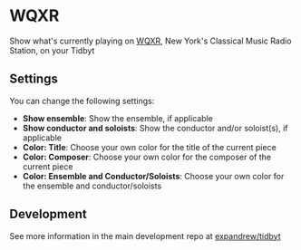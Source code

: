 # WQXR

Show what's currently playing on [WQXR](https://wqxr.org), New York's Classical Music Radio
Station, on your Tidbyt

## Settings

You can change the following settings:

- **Show ensemble**: Show the ensemble, if applicable
- **Show conductor and soloists**: Show the conductor and/or soloist(s), if applicable
- **Color: Title**: Choose your own color for the title of the current piece
- **Color: Composer**: Choose your own color for the composer of the current piece
- **Color: Ensemble and Conductor/Soloists**: Choose your own color for the ensemble and conductor/soloists

## Development

See more information in the main development repo at [expandrew/tidbyt](https://github.com/expandrew/tidbyt)

